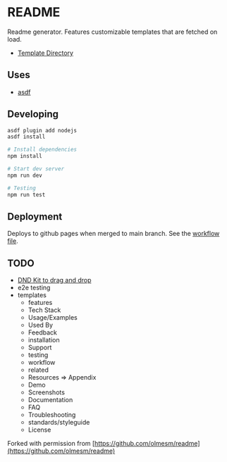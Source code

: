 # README

Readme generator. Features customizable templates that are fetched on load.

- [Template Directory](./public/templates)

## Uses

- [asdf](https://asdf-vm.com)

## Developing

```bash
asdf plugin add nodejs
asdf install

# Install dependencies
npm install

# Start dev server
npm run dev

# Testing
npm run test
```

## Deployment

Deploys to github pages when merged to main branch. See the [workflow file](/.github/workflows/gh-pages.yml).

## TODO

- [DND Kit to drag and drop](https://dndkit.com)
- e2e testing
- templates
  - features
  - Tech Stack
  - Usage/Examples
  - Used By
  - Feedback
  - installation
  - Support
  - testing
  - workflow
  - related
  - Resources => Appendix
  - Demo
  - Screenshots
  - Documentation
  - FAQ
  - Troubleshooting
  - standards/styleguide
  - License

Forked with permission from [https://github.com/olmesm/readme](https://github.com/olmesm/readme)
